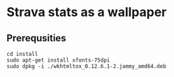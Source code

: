 # Strava stats as a wallpaper

## Prerequsities
```
cd install
sudo apt-get install xfonts-75dpi
sudo dpkg -i ./wkhtmltox_0.12.6.1-2.jammy_amd64.deb
```
